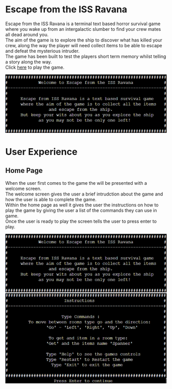 # Escape from the ISS Ravana
Escape from the ISS Ravana is a terminal text based horror survival game where you wake up from an intergalactic slumber to find your crew mates all dead around you.<br> 
The aim of the game is to explore the ship to discover what has killed your crew, along the way the player will need collect items to be able to escape and defeat the mysterious intruder.<br>
The game has been built to test the players short term memory whilst telling a story along the way.<br>
Click <a href="https://escape-from-the-iss-ravana.herokuapp.com/" target=" _blank">here</a> to play the game. 

<img src="./images/intro.png">


# User Experience
## Home Page
When the user first comes to the game the will be presented with a welcome screen.<br>
The welcome screen gives the user a brief intrudction about the game and how the user is able to complete the game.<br>
Within the home page as well it gives the user the instructions on how to play the game by giving the user a list of the commands they can use in game.<br>
Once the user is ready to play the screen tells the user to press enter to play.

<img src="./images/intro.png"><br>
<img src="./images/instructions.png">
